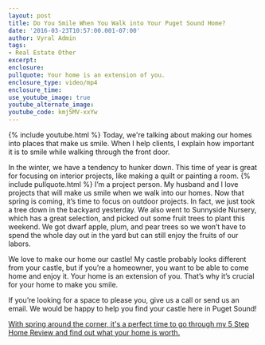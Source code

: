 ```yaml
---
layout: post
title: Do You Smile When You Walk into Your Puget Sound Home?
date: '2016-03-23T10:57:00.001-07:00'
author: Vyral Admin
tags:
- Real Estate Other
excerpt:
enclosure:
pullquote: Your home is an extension of you.
enclosure_type: video/mp4
enclosure_time:
use_youtube_image: true
youtube_alternate_image:
youtube_code: kmj5MV-xxYw
---
```

{% include youtube.html %}
Today, we're talking about making our homes into places that make us smile. When I help clients, I explain how important it is to smile while walking through the front door.

In the winter, we have a tendency to hunker down. This time of year is great for focusing on interior projects, like making a quilt or painting a room.
{% include pullquote.html %}
I’m a project person. My husband and I love projects that will make us smile when we walk into our homes. Now that spring is coming, it’s time to focus on outdoor projects. In fact, we just took a tree down in the backyard yesterday. We also went to Sunnyside Nursery, which has a great selection, and picked out some fruit trees to plant this weekend. We got dwarf apple, plum, and pear trees so we won’t have to spend the whole day out in the yard but can still enjoy the fruits of our labors.

We love to make our home our castle! My castle probably looks different from your castle, but if you’re a homeowner, you want to be able to come home and enjoy it. Your home is an extension of you. That’s why it’s crucial for your home to make you smile.

If you’re looking for a space to please you, give us a call or send us an email. We would be happy to help you find your castle here in Puget Sound!

[With spring around the corner, it's a perfect time to go through my 5 Step Home Review and find out what your home is worth.](http://sandyandcompany.blogspot.com/p/home-value-report.html)
